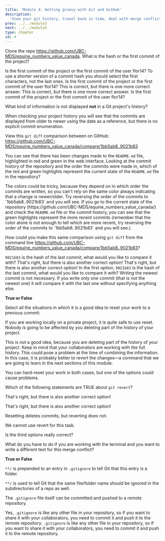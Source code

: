 ```yaml
---
title: 'Module 4: Getting groovy with Git and GitHub'
description:
  'View your git history, travel back in time, deal with merge conflicts and other useful tools' 
prev: ../../module3
next: ../../module5
type: chapter
id: 4
---
```


<exercise id="0" title="Module Learning Outcomes" type="slides,video">

<slides source="module4/module4_00" shot="10" start="0:00" end="0:44">
</slides>
</exercise>

<exercise id="1" title="Viewieng the history of your project" type="slides,video">

<slides source="module4/module4_01" shot="11" start="0:002" end="3:23">
</slides>

</exercise>

<exercise id='2' title="✍️ Practice: A history lesson">

Clone the repo https://github.com/UBC-MDS/equine_numbers_value_canada. What is the hash or the first commit of the project?

<choice id="1">
<opt text='cc400df4b2a382f653abd0d9e514f6daae98d2ad'>
Is the first commit of the project or the first commit of the user flor14?
</opt>
<opt text='e98d2ad'>
To use a shorter version of a commit hash you should select the first characters, not the last ones.
</opt>
<opt text='cc400df'>
Is the first commit of the project or the first commit of the user flor14?
</opt>
<opt text='0896801'>
This is correct, but there is one more correct answer.
</opt>
<opt text='0896801fdd38d461414e0b061b2b2ef3395f7dd0'>
This is correct, but there is one more correct answer.
</opt>
<opt text='The first and the third options are correct'>
Is the first commit of the project or the first commit of the user flor14?
</opt>
<opt text='The two last options are both correct' correct='true'>
</opt>
</choice>


What kind of information is not displayed **not** in a Git project's history?

<choice id="2">
<opt text='commit message' >
</opt>
<opt text='date and time'>
</opt>
<opt text='HASH'>
</opt>
<opt text='author'>
</opt>
<opt text='commit number' correct='true'>
When checking your project history you will see that the commits are displayed from older to newer using the date as a reference, but there is no explicit commit enumeration.
</opt>
</choice>
</exercise>



<exercise id="3" title="Comparing commits" type="slides,video">

<slides source="module4/module4_02" shot="11" start="3:24" end="8:39">
</slides>

</exercise>

<exercise id='4' title='✍️ Practice: Know your diffs'>

View this <code>git diff</code> comparison between on GitHub:
https://github.com/UBC-MDS/equine_numbers_value_canada/compare/1bb5ab8..9021b83

You can see that there has been changes made to the `README.md` file,
highlighted in red and green in the web interface.
Looking at the commit history of the repository and the order the commits were made in,
which of the red and green highlights represent
the current state of the <code>README.md</code> file in the repository?

<choice id="1">
<opt text='Red'>
The colors could be tricky, because they depend on in which order the commits are written, so you can't rely on the same color always indicating that a change is newer/older. Try reversing the order of the commits to `1bb5ab8..9021b83` and you will see.
</opt>
<opt text='Green' correct='true'>
If you go to the current state of the repository (https://github.com/UBC-MDS/equine_numbers_value_canada/) and check the <code>README.md</code> file or the commit history,
you can see that the green highlights represent the more recent commits
(remember that the color alone is not enough to tell which are more recent,
try reversing the order of the commits to `1bb5ab8..9021b83` and you will see.).
</opt>
</choice>

How could you make this same comparison using `git diff` from the command line https://github.com/UBC-MDS/equine_numbers_value_canada/compare/1bb5ab8..9021b83?

<choice id="2">
<opt text='<code>git diff 9021b83</code>' >
<code>9021b83</code> is the hash of the last commit, what would you like to compare it with?
</opt>
<opt text='<code>git diff 1bb5ab8</code>' >
That's right, but there is also another correct option!
</opt>
<opt text='<code>git diff 1bb5ab8 9021b83</code>' >
That's right, but there is also another correct option!
</opt>
<opt text='The first and third options are both correct' >
In the first option, <code>9021b83</code> is the hash of the last commit, what would you like to compare it with?
</opt>
<opt text='The second and third option are both correct' correct='true' >
Writing the newest commit is not necessary. If you write only one commit (that is not the newest one) it will compare it with the last one without specifying anything else.
</opt>
</choice>
</exercise>

<exercise id='5' title="Reset your Git project to an earlier state"  type='slides, video'>
<slides source='module4/module4_03' shot='11' start='8:42' end='12:16'> </slides>
</exercise>

<exercise id='6' title='✍️ Practice: The "no regrets" reset'>

**True or False**

Select all the situations in which it is a good idea to reset your work to a previous commit:

<choice id="1">
<opt text='When you are working on a project locally, without having already pushed your work to the remote' correct='true'>

If you are working locally on a private project, it is quite safe to use reset. Nobody is going to be affected by you deleting part of the history of your project.

</opt>
<opt text='When we are working with other collaborators pushing to the same repository' >

This is not a good idea, because you are deleting part of the history of your project. Keep in mind that your collaborators are working with the full history. This could pose a problem at the time of combining the information. In this case, it is probably better to revert the changes—a command that we are going to learn in the next sections of this module.

</opt>

<opt text='Both are correct' >

You can hard-reset your work in both cases, but one of the options could cause problems.

</opt>

</choice>
</exercise>

<exercise id='7' title='Revert changes made to your Git project' type='slides, video'>
<slides source='module4/module4_04' shot='11' start='12:17' end='15:02'> </slides>
</exercise>

<exercise id='8' title='✍️ Practice: Subtraction through addition (of a new commit)'>

Which of the following statements are TRUE about `git revert`?

<choice id="1">
<opt text='This command creates a new commit that undoes the changes from previous commits.' >

</opt>

That's right, but there is also another correct option!

<opt text='This command undoes the changes in your project up to the commit hash that you have specified.'>

That's right, but there is also another correct option!

</opt>
<opt text='This command makes the history of the project shorter by deleting commits'>

Resetting deletes commits, but reverting does not.

</opt>
<opt text='This command is used to undo changes in your working directory that have not been committed yet.'>

We cannot use revert for this task.

</opt>

<opt text='The first and second options are both correct' correct='true'>

</opt>

<opt text='The first and third options are both correct'>

Is the third options really correct?

</opt>
</choice>
</exercise>

<exercise id='9' title="Deal with merge conflicts"  type='slides, video'>
<slides source='module4/module4_05' shot='11' start='15:03' end='23:10'> </slides>
</exercise>

<exercise id='10' title='✍️ Practice: Merge with care'>

What do you have to do if you are working with the terminal and you want to write a different text for this merge conflict?

<choice id="1">
<opt text='Accept current change' >
</opt>
<opt text='Accept incoming change'>
</opt>
<opt text='Accept both changes' correct='true'>
</opt>
<opt text='You should delete everything between <code> <<<<<<< </code> and <code> >>>>>>> </code> and add the text you want instead'>
</opt>

</choice>
</exercise>


<exercise id='11' title='.gitgnore'  type='slides, video'>
<slides source='module4/module4_06' shot='11' start='23:11' end='28:26'> </slides>
</exercise>

<exercise id='12' title='✍️ Practice: Ignorance is bliss'>

**True or False**

`**/` is prepended to an entry in `.gitignore` to tell Git that this entry is a folder.

<choice id="1">

<opt text="True">
<code>**/</code> is used to tell Git that the same file/folder name should be ignored in the subdirectories of a repo as well.
</opt>

<opt text="False"  correct="true">
</opt>

</choice>

The `.gitignore` file itself can be committed and pushed to a remote repository.

<choice id="2">

<opt text="True" correct="true">
Yes, <code>.gitignore</code> is like any other file in your repository, so if you want to share it with your collaborators, you need to commit it and push it to the remote repository.
</opt>

<opt text="False">
<code>.gitignore</code> is like any other file in your repository, so if you want to share it with your collaborators, you need to commit it and push it to the remote repository.
</opt>
</choice>
</exercise>

<exercise id="13" title="What did we just learned?" type="slides,video">

<slides source="module4/module4_end" shot="12" start="0:00" end="0:23">
</slides>
</exercise>
